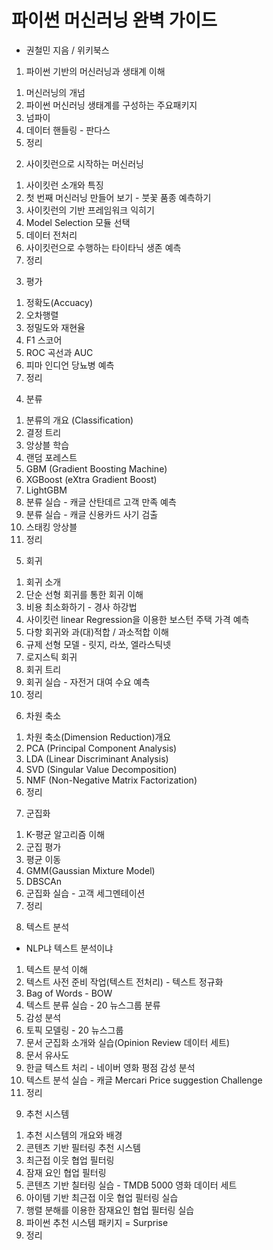 # 파이썬 머신러닝 완벽 가이드
- 권철민 지음 / 위키북스

1. 파이썬 기반의 머신러닝과 생태계 이해
 1) 머신러닝의 개넘
 2) 파이썬 머신러닝 생태계를 구성하는 주요패키지
 3) 넘파이
 4) 데이터 핸들링 - 판다스
 5) 정리
 
2. 사이킷런으로 시작하는 머신러닝
 1) 사이킷런 소개와 특징
 2) 첫 번째 머신러닝 만들어 보기 - 붓꽃 품종 예측하기
 3) 사이킷런의 기반 프레임워크 익히기
 4) Model Selection 모듈 선택
 5) 데이터 전처리
 6) 사이킷런으로 수행하는 타이타닉 생존 예측
 7) 정리
 
3. 평가
 1) 정확도(Accuacy)
 2) 오차행렬
 3) 정밀도와 재현율
 4) F1 스코어
 5) ROC 곡선과 AUC
 6) 피마 인디언 당뇨병 예측
 7) 정리
 
4. 분류
 1) 분류의 개요 (Classification)
 2) 결정 트리
 3) 앙상블 학습
 4) 랜덤 포레스트
 5) GBM (Gradient Boosting Machine)
 6) XGBoost (eXtra Gradient Boost)
 7) LightGBM
 8) 분류 실습 - 캐글 산탄데르 고객 만족 예측
 9) 분류 실습 - 캐글 신용카드 사기 검출
 10) 스태킹 앙상블
 11) 정리
 
 5. 회귀 
  1) 회귀 소개
  2) 단순 선형 회귀를 통한 회귀 이해
  3) 비용 최소화하기 - 경사 하강법
  4) 사이킷런 linear Regression을 이용한 보스턴 주택 가격 예측
  5) 다항 회귀와 과(대)적합 / 과소적합 이해
  6) 규제 선형 모델 - 릿지, 라쏘, 엘라스틱넷
  7) 로지스틱 회귀
  8) 회귀 트리
  9) 회귀 실습 - 자전거 대여 수요 예측
  11) 정리
  
 6. 차원 축소
  1) 차원 축소(Dimension Reduction)개요
  2) PCA (Principal Component Analysis)
  3) LDA (Linear Discriminant Analysis)
  4) SVD (Singular Value Decomposition)
  5) NMF (Non-Negative Matrix Factorization)
  6) 정리
  
 7. 군집화
  1) K-평균 알고리즘 이해
  2) 군집 평가
  3) 평균 이동
  4) GMM(Gaussian Mixture Model)
  5) DBSCAn
  6) 군집화 실습 - 고객 세그멘테이션
  7) 정리
  
 8. 텍스트 분석 
  - NLP냐 텍스트 분석이냐
  1) 텍스트 분석 이해
  2) 텍스트 사전 준비 작업(텍스트 전처리) - 텍스트 정규화
  3) Bag of Words - BOW
  4) 텍스트 분류 실습 - 20 뉴스그룹 분류
  5) 감성 분석
  6) 토픽 모델링 - 20 뉴스그룹
  7) 문서 군집화 소개와 실습(Opinion Review 데이터 세트)
  8) 문서 유사도
  9) 한글 텍스트 처리 - 네이버 영화 평점 감성 분석
  10) 텍스트 분석 실습 - 캐글 Mercari Price suggestion Challenge
  11) 정리
  
 9. 추천 시스템
  1) 추천 시스템의 개요와 배경
  2) 콘텐츠 기반 필터링 추천 시스템
  3) 최근접 이웃 협업 필터링
  4) 잠재 요인 협업 필터링
  5) 콘텐츠 기반 칠터링 실습 - TMDB 5000 영화 데이터 세트
  6) 아이템 기반 최근접 이웃 협업 필터링 실습
  7) 행렬 분해를 이용한 잠재요인 협업 필터링 실습
  8) 파이썬 추천 시스템 패키지 = Surprise
  9) 정리
